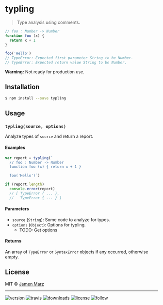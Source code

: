 # typling

> Type analysis using comments.

```js
// foo : Number -> Number
function foo (x) {
  return x + 1
}

foo('Hello')
// TypeError: Expected first parameter String to be Number.
// TypeError: Expected return value String to be Number.
```

**Warning:** Not ready for production use.

## Installation

```sh
$ npm install --save typling
```

## Usage

### `typling(source, options)`

Analyze types of `source` and return a report.

#### Examples

```js
var report = typling(`
  // foo : Number -> Number
  function foo (x) { return x + 1 }  

  foo('Hello')`)

if (report.length)
  console.error(report)
  // [ TypeError { ... },
  //   TypeError { ... } ]
```

#### Parameters

  - `source` (`String`): Some code to analyze for types.
  - `options` (`Object`): Options for typling.
    - TODO: Get options

#### Returns

An array of `TypeError` or `SyntaxError` objects if any occurred, otherwise empty.

## License

MIT © [Jamen Marz](https://git.io/jamen)

---

[![version](https://img.shields.io/npm/v/typling.svg?style=flat-square)][package] [![travis](https://img.shields.io/travis/jamen/typling.svg?style=flat-square)](https://travis-ci.org/jamen/typling) [![downloads](https://img.shields.io/npm/dt/typling.svg?style=flat-square)][package] [![license](https://img.shields.io/npm/l/express.svg?style=flat-square)][package] [![follow](https://img.shields.io/github/followers/jamen.svg?style=social&label=Follow)](https://github.com/jamen)

[package]: https://npmjs.org/package/typling
